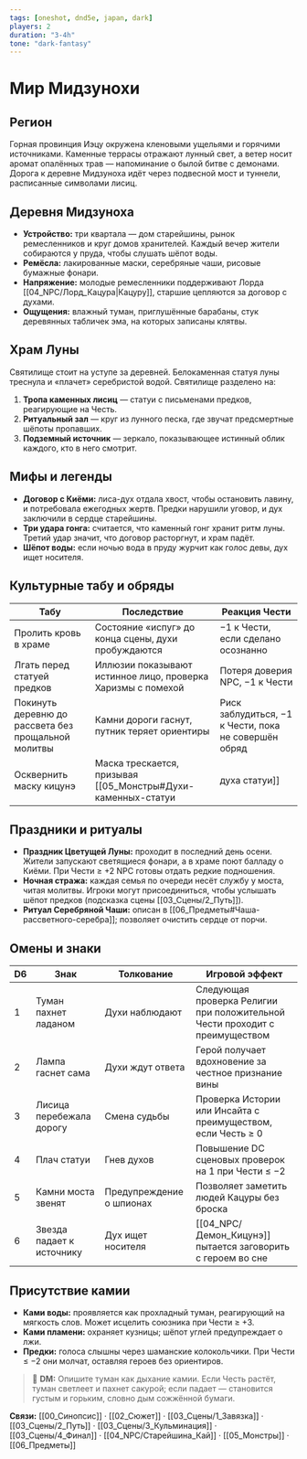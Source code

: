 ```yaml
---
tags: [oneshot, dnd5e, japan, dark]
players: 2
duration: "3-4h"
tone: "dark-fantasy"
---
```


# Мир Мидзунохи

## Регион
Горная провинция Иэцу окружена кленовыми ущельями и горячими источниками. Каменные террасы отражают лунный свет, а ветер носит аромат опалённых трав — напоминание о былой битве с демонами. Дорога к деревне Мидзуноха идёт через подвесной мост и туннели, расписанные символами лисиц.

## Деревня Мидзуноха
- **Устройство:** три квартала — дом старейшины, рынок ремесленников и круг домов хранителей. Каждый вечер жители собираются у пруда, чтобы слушать шёпот воды.
- **Ремёсла:** лакированные маски, серебряные чаши, рисовые бумажные фонари.
- **Напряжение:** молодые ремесленники поддерживают Лорда [[04_NPC/Лорд_Кацура|Кацуру]], старшие цепляются за договор с духами.
- **Ощущения:** влажный туман, приглушённые барабаны, стук деревянных табличек эма, на которых записаны клятвы.

## Храм Луны
Святилище стоит на уступе за деревней. Белокаменная статуя луны треснула и «плачет» серебристой водой. Святилище разделено на:
1. **Тропа каменных лисиц** — статуи с письменами предков, реагирующие на Честь.
2. **Ритуальный зал** — круг из лунного песка, где звучат предсмертные шёпоты пропавших.
3. **Подземный источник** — зеркало, показывающее истинный облик каждого, кто в него смотрит.

## Мифы и легенды
- **Договор с Киёми:** лиса-дух отдала хвост, чтобы остановить лавину, и потребовала ежегодных жертв. Предки нарушили уговор, и дух заключили в сердце старейшины.
- **Три удара гонга:** считается, что каменный гонг хранит ритм луны. Третий удар значит, что договор расторгнут, и храм падёт.
- **Шёпот воды:** если ночью вода в пруду журчит как голос девы, дух ищет носителя.

## Культурные табу и обряды
| Табу | Последствие | Реакция Чести |
| --- | --- | --- |
| Пролить кровь в храме | Состояние «испуг» до конца сцены, духи пробуждаются | −1 к Чести, если сделано осознанно |
| Лгать перед статуей предков | Иллюзии показывают истинное лицо, проверка Харизмы с помехой | Потеря доверия NPC, −1 к Чести |
| Покинуть деревню до рассвета без прощальной молитвы | Камни дороги гаснут, путник теряет ориентиры | Риск заблудиться, −1 к Чести, пока не совершён обряд |
| Осквернить маску кицунэ | Маска трескается, призывая [[05_Монстры#Духи-каменных-статуи|духа статуи]] | −2 к Чести и автоматическое столкновение |

## Праздники и ритуалы
- **Праздник Цветущей Луны:** проходит в последний день осени. Жители запускают светящиеся фонари, а в храме поют балладу о Киёми. При Чести ≥ +2 NPC готовы отдать редкие подношения.
- **Ночная стража:** каждая семья по очереди несёт службу у моста, читая молитвы. Игроки могут присоединиться, чтобы услышать шёпот предков (подсказка сцены [[03_Сцены/2_Путь]]).
- **Ритуал Серебряной Чаши:** описан в [[06_Предметы#Чаша-рассветного-серебра]]; позволяет очистить сердце от порчи.

## Омены и знаки
| D6 | Знак | Толкование | Игровой эффект |
| --- | --- | --- | --- |
| 1 | Туман пахнет ладаном | Духи наблюдают | Следующая проверка Религии при положительной Чести проходит с преимуществом |
| 2 | Лампа гаснет сама | Духи ждут ответа | Герой получает вдохновение за честное признание вины |
| 3 | Лисица перебежала дорогу | Смена судьбы | Проверка Истории или Инсайта с преимуществом, если Честь ≥ 0 |
| 4 | Плач статуи | Гнев духов | Повышение DC сценовых проверок на 1 при Чести ≤ −2 |
| 5 | Камни моста звенят | Предупреждение о шпионах | Позволяет заметить людей Кацуры без броска |
| 6 | Звезда падает к источнику | Дух ищет носителя | [[04_NPC/Демон_Кицунэ]] пытается заговорить с героем во сне |

## Присутствие камии
- **Ками воды:** проявляется как прохладный туман, реагирующий на мягкость слов. Может исцелить союзника при Чести ≥ +3.
- **Ками пламени:** охраняет кузницы; шёпот углей предупреждает о лжи.
- **Предки:** голоса слышны через шаманские колокольчики. При Чести ≤ −2 они молчат, оставляя героев без ориентиров.

> 💬 **DM:** Опишите туман как дыхание камии. Если Честь растёт, туман светлеет и пахнет сакурой; если падает — становится густым и горьким, словно дым сожжённой бумаги.

**Связи:** [[00_Синопсис]] · [[02_Сюжет]] · [[03_Сцены/1_Завязка]] · [[03_Сцены/2_Путь]] · [[03_Сцены/3_Кульминация]] · [[03_Сцены/4_Финал]] · [[04_NPC/Старейшина_Кай]] · [[05_Монстры]] · [[06_Предметы]]
